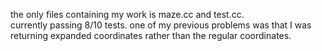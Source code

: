 the only files containing my work is maze.cc and test.cc.    
currently passing 8/10 tests. one of my previous problems was that I was returning expanded coordinates rather than the regular coordinates.    